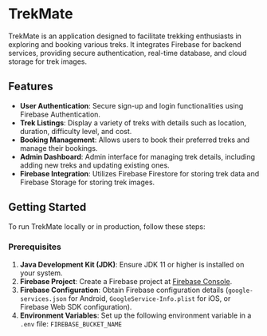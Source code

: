 # TrekMate

TrekMate is an application designed to facilitate trekking enthusiasts in exploring and booking various treks. It integrates Firebase for backend services, providing secure authentication, real-time database, and cloud storage for trek images.

## Features

- **User Authentication**: Secure sign-up and login functionalities using Firebase Authentication.
- **Trek Listings**: Display a variety of treks with details such as location, duration, difficulty level, and cost.
- **Booking Management**: Allows users to book their preferred treks and manage their bookings.
- **Admin Dashboard**: Admin interface for managing trek details, including adding new treks and updating existing ones.
- **Firebase Integration**: Utilizes Firebase Firestore for storing trek data and Firebase Storage for storing trek images.

## Getting Started

To run TrekMate locally or in production, follow these steps:

### Prerequisites

1. **Java Development Kit (JDK)**: Ensure JDK 11 or higher is installed on your system.
2. **Firebase Project**: Create a Firebase project at [Firebase Console](https://console.firebase.google.com/).
3. **Firebase Configuration**: Obtain Firebase configuration details (`google-services.json` for Android, `GoogleService-Info.plist` for iOS, or Firebase Web SDK configuration).
4. **Environment Variables**: Set up the following environment variable in a `.env` file:
	```FIREBASE_BUCKET_NAME```